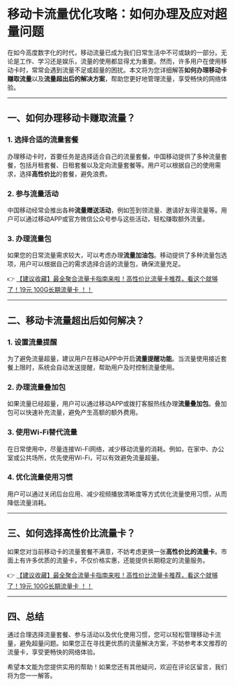 # 移动卡流量优化攻略：如何办理及应对超量问题

在如今高度数字化的时代，移动流量已成为我们日常生活中不可或缺的一部分。无论是工作、学习还是娱乐，流量的使用都显得尤为重要。然而，许多用户在使用移动卡时，常常会遇到流量不足或超量的困扰。本文将为您详细解答**如何办理移动卡赚取流量**以及**流量超出后的解决方案**，帮助您更好地管理流量，享受畅快的网络体验。

---

## 一、如何办理移动卡赚取流量？

### 1. 选择合适的流量套餐  
办理移动卡时，首要任务是选择适合自己的流量套餐。中国移动提供了多种流量套餐，包括月租套餐、日租套餐以及定向流量套餐等。用户可以根据自己的使用需求，选择**高性价比**的套餐，避免浪费。

### 2. 参与流量活动  
中国移动经常会推出各种**流量赠送活动**，例如签到领流量、邀请好友得流量等。用户可以通过移动APP或官方微信公众号参与这些活动，轻松赚取额外流量。

### 3. 办理流量包  
如果您的日常流量需求较大，可以考虑办理**流量加油包**。移动提供了多种流量包选项，用户可以根据自己的需求选择合适的流量包，确保流量充足。

👉 [【建议收藏】最全聚合流量卡指南来啦！高性价比流量卡推荐，看这个就够了！19元 100G长期流量卡 ！！](https://bit.ly/Liuliangka)

---

## 二、移动卡流量超出后如何解决？

### 1. 设置流量提醒  
为了避免流量超量，建议用户在移动APP中开启**流量提醒功能**。当流量使用接近套餐上限时，系统会自动发送提醒，帮助用户及时控制流量使用。

### 2. 办理流量叠加包  
如果流量已经超量，用户可以通过移动APP或拨打客服热线办理**流量叠加包**。叠加包可以快速补充流量，避免产生高额的额外费用。

### 3. 使用Wi-Fi替代流量  
在日常使用中，尽量连接Wi-Fi网络，减少移动流量的消耗。例如，在家中、办公室或公共场所，优先使用Wi-Fi，可以有效避免流量超量。

### 4. 优化流量使用习惯  
用户可以通过关闭后台应用、减少视频播放清晰度等方式优化流量使用习惯，从而降低流量消耗。

---

## 三、如何选择高性价比流量卡？

如果您对当前移动卡的流量套餐不满意，不妨考虑更换一张**高性价比的流量卡**。市面上有许多优质的流量卡，不仅价格实惠，还能提供长期稳定的流量服务。

👉 [【建议收藏】最全聚合流量卡指南来啦！高性价比流量卡推荐，看这个就够了！19元 100G长期流量卡 ！！](https://bit.ly/Liuliangka)

---

## 四、总结

通过合理选择流量套餐、参与活动以及优化使用习惯，您可以轻松管理移动卡流量，避免超量问题。如果您正在寻找更优质的流量解决方案，不妨参考本文推荐的流量卡，享受更畅快的网络体验。

希望本文能为您提供实用的帮助！如果您还有其他疑问，欢迎在评论区留言，我们将为您一一解答。